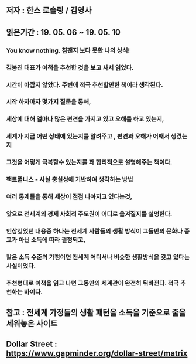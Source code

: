## 저자 : 한스 로슬링 / 김영사

## 읽은기간 : 19. 05. 06 ~ 19. 05. 10

### You know nothing. 침팬지 보다 못한 나의 상식!

### 김봉진 대표가 이책을 추천한 것을 보고 사서 읽었다.

### 시간이 아깝지 않았다. 주변에 적극 추천할만한 책이라 생각된다.

### 시작 하자마자 몇가지 질문을 통해,

### 세상에 대해 얼마나 많은 편견을 가지고 있고 오해를 하고 있는지,

### 세계가 지금 어떤 상태에 있는지를 알려주고 , 편견과 오해가 어째서 생겼는지

### 그것을 어떻게 극복할수 있는지를 꽤 합리적으로 설명해주는 책이다.


### 팩트풀니스 - 사실 충실성에 기반하여 생각하는 방법


### 여러 통계들을 통해 세상이 점점 나아지고 있다는것,

### 앞으로 전세계의 경제 사회적 주도권이 어디로 옮겨질지를 설명한다.


### 인상깊었던 내용중 하나는 전세계 사람들의 생활 방식이 그들만의 문화나 종교가 아닌 소득에 따라 결정되고,

### 같은 소득 수준의 가정이면 전세계 어디서나 비슷한 생활방식을 갖고 있다는 사실이었다.


### 추천평대로 이책을 읽고 나면 그동안의 세계관이 완전히 뒤바뀐다. 적극 추천하는 바이다.


## 참고 : 전세계 가정들의 생활 패턴을 소득을 기준으로 줄을 세워놓은 사이트

## Dollar Street : https://www.gapminder.org/dollar-street/matrix
